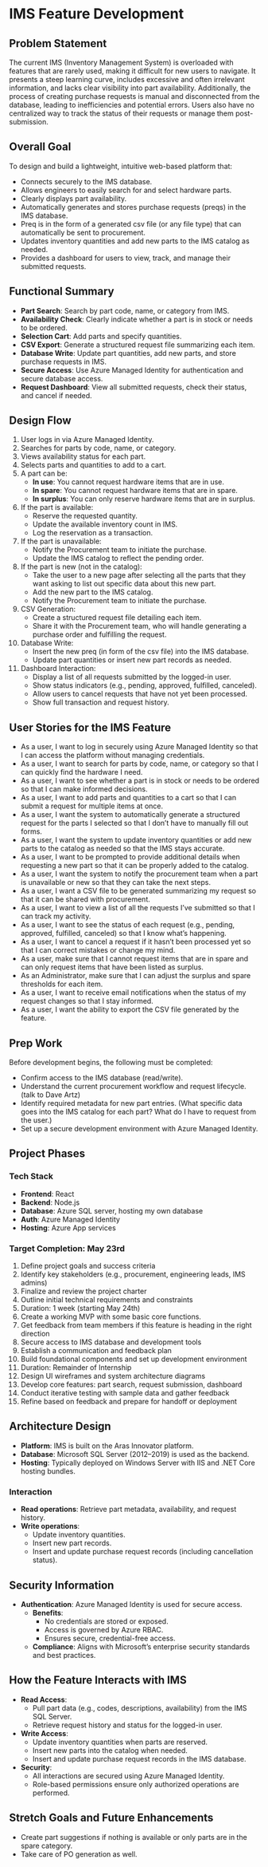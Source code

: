 
# IMS Feature Development

## Problem Statement

The current IMS (Inventory Management System) is overloaded with features that are rarely used, making it difficult for new users to navigate. It presents a steep learning curve, includes excessive and often irrelevant information, and lacks clear visibility into part availability. Additionally, the process of creating purchase requests is manual and disconnected from the database, leading to inefficiencies and potential errors. Users also have no centralized way to track the status of their requests or manage them post-submission.

## Overall Goal

To design and build a lightweight, intuitive web-based platform that:
- Connects securely to the IMS database.
- Allows engineers to easily search for and select hardware parts.
- Clearly displays part availability.
- Automatically generates and stores purchase requests (preqs) in the IMS database.
- Preq is in the form of a generated csv file (or any file type) that can automatically be sent to procurement.
- Updates inventory quantities and add new parts to the IMS catalog as needed.
- Provides a dashboard for users to view, track, and manage their submitted requests.

## Functional Summary

- **Part Search**: Search by part code, name, or category from IMS.
- **Availability Check**: Clearly indicate whether a part is in stock or needs to be ordered.
- **Selection Cart**: Add parts and specify quantities.
- **CSV Export**: Generate a structured request file summarizing each item.
- **Database Write**: Update part quantities, add new parts, and store purchase requests in IMS.
- **Secure Access**: Use Azure Managed Identity for authentication and secure database access.
- **Request Dashboard**: View all submitted requests, check their status, and cancel if needed.

## Design Flow

1. User logs in via Azure Managed Identity.
2. Searches for parts by code, name, or category.
3. Views availability status for each part.
4. Selects parts and quantities to add to a cart.
5. A part can be:
   - **In use**: You cannot request hardware items that are in use.
   - **In spare**: You cannot request hardware items that are in spare.
   - **In surplus**: You can only reserve hardware items that are in surplus.
6. If the part is available:
   - Reserve the requested quantity.
   - Update the available inventory count in IMS.
   - Log the reservation as a transaction.
7. If the part is unavailable:
   - Notify the Procurement team to initiate the purchase.
   - Update the IMS catalog to reflect the pending order.
8. If the part is new (not in the catalog):
   - Take the user to a new page after selecting all the parts that they want asking to list out specific data about this new part.
   - Add the new part to the IMS catalog.
   - Notify the Procurement team to initiate the purchase.
9. CSV Generation:
   - Create a structured request file detailing each item.
   - Share it with the Procurement team, who will handle generating a purchase order and fulfilling the request.
10. Database Write:
    - Insert the new preq (in form of the csv file) into the IMS database.
    - Update part quantities or insert new part records as needed.
11. Dashboard Interaction:
    - Display a list of all requests submitted by the logged-in user.
    - Show status indicators (e.g., pending, approved, fulfilled, canceled).
    - Allow users to cancel requests that have not yet been processed.
    - Show full transaction and request history.

## User Stories for the IMS Feature

- As a user, I want to log in securely using Azure Managed Identity so that I can access the platform without managing credentials.
- As a user, I want to search for parts by code, name, or category so that I can quickly find the hardware I need.
- As a user, I want to see whether a part is in stock or needs to be ordered so that I can make informed decisions.
- As a user, I want to add parts and quantities to a cart so that I can submit a request for multiple items at once.
- As a user, I want the system to automatically generate a structured request for the parts I selected so that I don’t have to manually fill out forms.
- As a user, I want the system to update inventory quantities or add new parts to the catalog as needed so that the IMS stays accurate.
- As a user, I want to be prompted to provide additional details when requesting a new part so that it can be properly added to the catalog.
- As a user, I want the system to notify the procurement team when a part is unavailable or new so that they can take the next steps.
- As a user, I want a CSV file to be generated summarizing my request so that it can be shared with procurement.
- As a user, I want to view a list of all the requests I’ve submitted so that I can track my activity.
- As a user, I want to see the status of each request (e.g., pending, approved, fulfilled, canceled) so that I know what’s happening.
- As a user, I want to cancel a request if it hasn’t been processed yet so that I can correct mistakes or change my mind.
- As a user, make sure that I cannot request items that are in spare and can only request items that have been listed as surplus.
- As an Administrator, make sure that I can adjust the surplus and spare thresholds for each item.
- As a user, I want to receive email notifications when the status of my request changes so that I stay informed.
- As a user, I want the ability to export the CSV file generated by the feature.

## Prep Work

Before development begins, the following must be completed:
- Confirm access to the IMS database (read/write).
- Understand the current procurement workflow and request lifecycle. (talk to Dave Artz)
- Identify required metadata for new part entries. (What specific data goes into the IMS catalog for each part? What do I have to request from the user.)
- Set up a secure development environment with Azure Managed Identity.

## Project Phases

### Tech Stack

- **Frontend**: React
- **Backend**: Node.js
- **Database**: Azure SQL server, hosting my own database
- **Auth**: Azure Managed Identity
- **Hosting**: Azure App services

### Target Completion: May 23rd

1. Define project goals and success criteria
2. Identify key stakeholders (e.g., procurement, engineering leads, IMS admins)
3. Finalize and review the project charter
4. Outline initial technical requirements and constraints
5. Duration: 1 week (starting May 24th)
6. Create a working MVP with some basic core functions.
7. Get feedback from team members if this feature is heading in the right direction
8. Secure access to IMS database and development tools
9. Establish a communication and feedback plan
10. Build foundational components and set up development environment
11. Duration: Remainder of Internship
12. Design UI wireframes and system architecture diagrams
13. Develop core features: part search, request submission, dashboard
14. Conduct iterative testing with sample data and gather feedback
15. Refine based on feedback and prepare for handoff or deployment

## Architecture Design

- **Platform**: IMS is built on the Aras Innovator platform.
- **Database**: Microsoft SQL Server (2012–2019) is used as the backend.
- **Hosting**: Typically deployed on Windows Server with IIS and .NET Core hosting bundles.

### Interaction

- **Read operations**: Retrieve part metadata, availability, and request history.
- **Write operations**:
  - Update inventory quantities.
  - Insert new part records.
  - Insert and update purchase request records (including cancellation status).

## Security Information

- **Authentication**: Azure Managed Identity is used for secure access.
  - **Benefits**:
    - No credentials are stored or exposed.
    - Access is governed by Azure RBAC.
    - Ensures secure, credential-free access.
  - **Compliance**: Aligns with Microsoft’s enterprise security standards and best practices.

## How the Feature Interacts with IMS

- **Read Access**:
  - Pull part data (e.g., codes, descriptions, availability) from the IMS SQL Server.
  - Retrieve request history and status for the logged-in user.
- **Write Access**:
  - Update inventory quantities when parts are reserved.
  - Insert new parts into the catalog when needed.
  - Insert and update purchase request records in the IMS database.
- **Security**:
  - All interactions are secured using Azure Managed Identity.
  - Role-based permissions ensure only authorized operations are performed.

## Stretch Goals and Future Enhancements

- Create part suggestions if nothing is available or only parts are in the spare category.
- Take care of PO generation as well.
